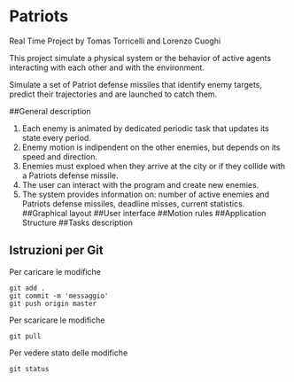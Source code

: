 ﻿# Patriots
Real Time Project by Tomas Torricelli and Lorenzo Cuoghi

This project simulate a physical system or the behavior of active agents interacting with each other and with the environment.

Simulate a set of Patriot defense missiles that identify enemy targets, predict their trajectories and are launched to catch them.

##General description
1.	Each enemy is animated by dedicated periodic task that updates its state every period.
2.	Enemy motion is indipendent on the other enemies, but depends on its speed and direction.
3.	Enemies must exploed when they arrive at the city or if they collide with a Patriots defense missile.
4.	The user can interact with the program and create new enemies.
5.	The system provides information on: number of active enemies and Patriots defense missiles, deadline misses, current statistics.
##Graphical layout
##User interface
##Motion rules
##Application Structure
##Tasks description
## Istruzioni per Git

Per caricare le modifiche

	git add .
	git commit -m 'messaggio'
	git push origin master

Per scaricare le modifiche

	git pull
	
Per vedere stato delle modifiche

	git status
	
